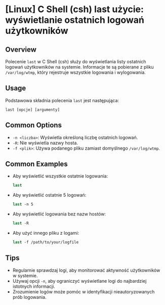 # [Linux] C Shell (csh) last użycie: wyświetlanie ostatnich logowań użytkowników

## Overview
Polecenie `last` w C Shell (csh) służy do wyświetlania listy ostatnich logowań użytkowników na systemie. Informacje te są pobierane z pliku `/var/log/wtmp`, który rejestruje wszystkie logowania i wylogowania.

## Usage
Podstawowa składnia polecenia `last` jest następująca:

```
last [opcje] [argumenty]
```

## Common Options
- `-n <liczba>`: Wyświetla określoną liczbę ostatnich logowań.
- `-R`: Nie wyświetla nazwy hosta.
- `-f <plik>`: Używa podanego pliku zamiast domyślnego `/var/log/wtmp`.

## Common Examples
- Aby wyświetlić wszystkie ostatnie logowania:
  ```csh
  last
  ```

- Aby wyświetlić ostatnie 5 logowań:
  ```csh
  last -n 5
  ```

- Aby wyświetlić logowania bez nazw hostów:
  ```csh
  last -R
  ```

- Aby użyć innego pliku z logami:
  ```csh
  last -f /path/to/your/logfile
  ```

## Tips
- Regularnie sprawdzaj logi, aby monitorować aktywność użytkowników w systemie.
- Używaj opcji `-n`, aby ograniczyć wyświetlane logi do najbardziej istotnych informacji.
- Zrozumienie logów może pomóc w identyfikacji nieautoryzowanych prób logowania.